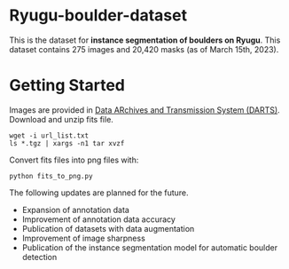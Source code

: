 # Ryugu-boulder-dataset
This is the dataset for **instance segmentation of boulders on Ryugu**.
This dataset contains 275 images and 20,420 masks (as of March 15th, 2023).

# Getting Started
Images are provided in [Data ARchives and Transmission System (DARTS)](https://data.darts.isas.jaxa.jp/pub/hayabusa2/onc_bundle/browse/).
Download and unzip fits file.

```
wget -i url_list.txt
ls *.tgz | xargs -n1 tar xvzf
```

Convert fits files into png files with:

```
python fits_to_png.py
```

The following updates are planned for the future.
* Expansion of annotation data
* Improvement of annotation data accuracy
* Publication of datasets with data augmentation
* Improvement of image sharpness
* Publication of the instance segmentation model for automatic boulder detection
